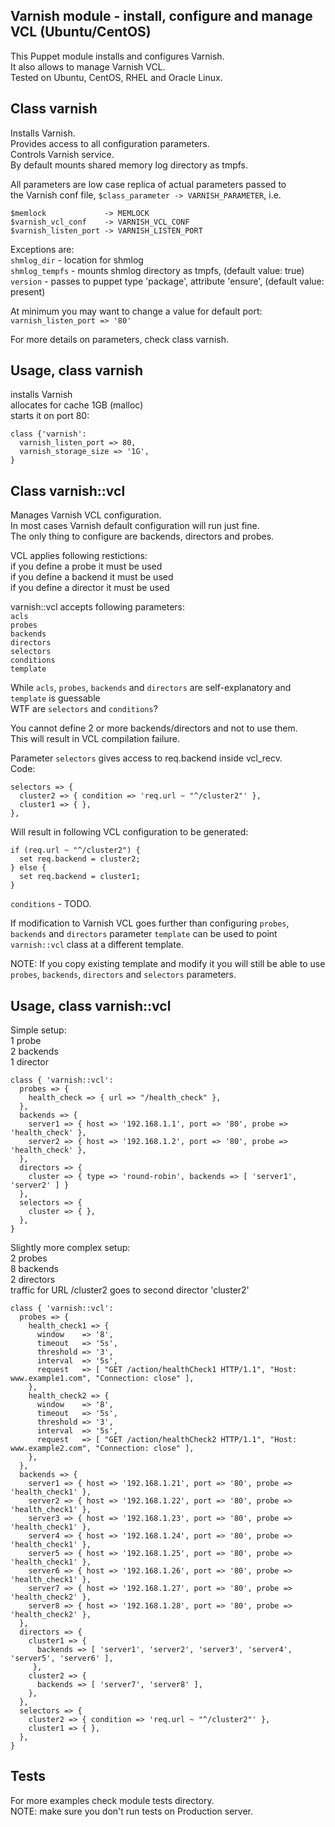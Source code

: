## Varnish module - install, configure and manage VCL (Ubuntu/CentOS)

   This Puppet module installs and configures Varnish.  
   It also allows to manage Varnish VCL.  
   Tested on Ubuntu, CentOS, RHEL and Oracle Linux.

## Class varnish

   Installs Varnish.   
   Provides access to all configuration parameters.   
   Controls Varnish service.  
   By default mounts shared memory log directory as tmpfs.  

   All parameters are low case replica of actual parameters passed to  
   the Varnish conf file, `$class_parameter -> VARNISH_PARAMETER`, i.e.  
   
    $memlock             -> MEMLOCK
    $varnish_vcl_conf    -> VARNISH_VCL_CONF
    $varnish_listen_port -> VARNISH_LISTEN_PORT

   Exceptions are:  
   `shmlog_dir`    - location for shmlog  
   `shmlog_tempfs` - mounts shmlog directory as tmpfs, (default value: true)  
   `version`       - passes to puppet type 'package', attribute 'ensure', (default value: present)  

   At minimum you may want to change a value for default port:  
   `varnish_listen_port => '80'`

For more details on parameters, check class varnish.

## Usage, class varnish

   installs Varnish  
   allocates for cache 1GB (malloc)  
   starts it on port 80:  

    class {'varnish':
      varnish_listen_port => 80,
      varnish_storage_size => '1G',
    }

## Class varnish::vcl

   Manages Varnish VCL configuration.  
   In most cases Varnish default configuration will run just fine.  
   The only thing to configure are backends, directors and probes.  

   VCL applies following restictions:  
   if you define a probe it must be used  
   if you define a backend it must be used  
   if you define a director it must be used  

   varnish::vcl accepts following parameters:  
   `acls`  
   `probes`  
   `backends`  
   `directors`  
   `selectors`  
   `conditions`  
   `template`  

   While `acls`, `probes`, `backends` and `directors` are self-explanatory and `template` is guessable  
   WTF are `selectors` and `conditions`?  

   You cannot define 2 or more backends/directors and not to use them.  
   This will result in VCL compilation failure.  

   Parameter `selectors` gives access to req.backend inside vcl_recv.  
   Code:  

    selectors => {
      cluster2 => { condition => 'req.url ~ "^/cluster2"' },
      cluster1 => { },
    },

Will result in following VCL configuration to be generated:

    if (req.url ~ "^/cluster2") {
      set req.backend = cluster2;
    } else {
      set req.backend = cluster1;
    }

`conditions` - TODO.

If modification to Varnish VCL goes further than configuring `probes`, `backends` and `directors`
parameter `template` can be used to point `varnish::vcl` class at a different template.

NOTE: If you copy existing template and modify it you will still 
be able to use `probes`, `backends`, `directors` and `selectors` parameters.

## Usage, class varnish::vcl

   Simple setup:  
   1 probe  
   2 backends  
   1 director  

    class { 'varnish::vcl':
      probes => {
        health_check => { url => "/health_check" },
      },
      backends => {
        server1 => { host => '192.168.1.1', port => '80', probe => 'health_check' },
        server2 => { host => '192.168.1.2', port => '80', probe => 'health_check' },
      },
      directors => {
        cluster => { type => 'round-robin', backends => [ 'server1', 'server2' ] }
      },
      selectors => {
        cluster => { },
      },
    }


   Slightly more complex setup:  
   2 probes  
   8 backends  
   2 directors  
   traffic for URL /cluster2 goes to second director 'cluster2'

    class { 'varnish::vcl':
      probes => {
        health_check1 => {
          window    => '8',
          timeout   => '5s',
          threshold => '3',
          interval  => '5s',
          request   => [ "GET /action/healthCheck1 HTTP/1.1", "Host: www.example1.com", "Connection: close" ],
        },
        health_check2 => {
          window    => '8',
          timeout   => '5s',
          threshold => '3',
          interval  => '5s',
          request   => [ "GET /action/healthCheck2 HTTP/1.1", "Host: www.example2.com", "Connection: close" ],
        },
      },
      backends => {
        server1 => { host => '192.168.1.21', port => '80', probe => 'health_check1' },
        server2 => { host => '192.168.1.22', port => '80', probe => 'health_check1' },
        server3 => { host => '192.168.1.23', port => '80', probe => 'health_check1' },
        server4 => { host => '192.168.1.24', port => '80', probe => 'health_check1' },
        server5 => { host => '192.168.1.25', port => '80', probe => 'health_check1' },
        server6 => { host => '192.168.1.26', port => '80', probe => 'health_check1' },
        server7 => { host => '192.168.1.27', port => '80', probe => 'health_check2' },
        server8 => { host => '192.168.1.28', port => '80', probe => 'health_check2' },
      },
      directors => {
        cluster1 => {
          backends => [ 'server1', 'server2', 'server3', 'server4', 'server5', 'server6' ],
         },
        cluster2 => {
          backends => [ 'server7', 'server8' ],
        },
      },
      selectors => {
        cluster2 => { condition => 'req.url ~ "^/cluster2"' },
        cluster1 => { },
      },
    }

## Tests
   For more examples check module tests directory.  
   NOTE: make sure you don't run tests on Production server.  
